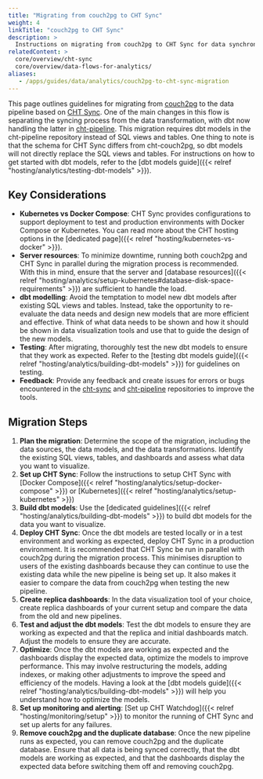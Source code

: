 ```yaml
---
title: "Migrating from couch2pg to CHT Sync"
weight: 4
linkTitle: "couch2pg to CHT Sync"
description: >
  Instructions on migrating from couch2pg to CHT Sync for data synchronization and analytics.
relatedContent: >
  core/overview/cht-sync
  core/overview/data-flows-for-analytics/
aliases:
   - /apps/guides/data/analytics/couch2pg-to-cht-sync-migration
---
```


This page outlines guidelines for migrating from [couch2pg](https://github.com/medic/cht-couch2pg) to the data pipeline based on [CHT Sync](https://github.com/medic/cht-sync). One of the main changes in this flow is separating the syncing process from the data transformation, with dbt now handling the latter in [cht-pipeline](https://github.com/medic/cht-pipeline/). This migration requires dbt models in the cht-pipeline repository instead of SQL views and tables. One thing to note is that the schema for CHT Sync differs from cht-couch2pg, so dbt models will not directly replace the SQL views and tables. For instructions on how to get started with dbt models, refer to the [dbt models guide]({{< relref "hosting/analytics/testing-dbt-models" >}}).

## Key Considerations
- **Kubernetes vs Docker Compose**: CHT Sync provides configurations to support deployment to test and production environments with Docker Compose or Kubernetes. You can read more about the CHT hosting options in the [dedicated page]({{< relref "hosting/kubernetes-vs-docker" >}}). 
- **Server resources**: To minimize downtime, running both couch2pg and CHT Sync in parallel during the migration process is recommended. With this in mind, ensure that the server and [database resources]({{< relref "hosting/analytics/setup-kubernetes#database-disk-space-requirements" >}}) are sufficient to handle the load.
- **dbt modelling**: Avoid the temptation to model new dbt models after existing SQL views and tables. Instead, take the opportunity to re-evaluate the data needs and design new models that are more efficient and effective. Think of what data needs to be shown and how it should be shown in data visualization tools and use that to guide the design of the new models.
- **Testing**: After migrating, thoroughly test the new dbt models to ensure that they work as expected. Refer to the [testing dbt models guide]({{< relref "hosting/analytics/building-dbt-models" >}}) for guidelines on testing.
- **Feedback**: Provide any feedback and create issues for errors or bugs encountered in the [cht-sync](https://github.com/medic/cht-sync) and [cht-pipeline](https://github.com/medic/cht-pipeline/) repositories to improve the tools.

## Migration Steps
1. **Plan the migration**: Determine the scope of the migration, including the data sources, the data models, and the data transformations. Identify the existing SQL views, tables, and dashboards and assess what data you want to visualize. 
1. **Set up CHT Sync**: Follow the instructions to setup CHT Sync with [Docker Compose]({{< relref "hosting/analytics/setup-docker-compose" >}}) or [Kubernetes]({{< relref "hosting/analytics/setup-kubernetes" >}})
1. **Build dbt models**:  Use the [dedicated guidelines]({{< relref "hosting/analytics/building-dbt-models" >}}) to build dbt models for the data you want to visualize.
1. **Deploy CHT Sync**: Once the dbt models are tested locally or in a test environment and working as expected, deploy CHT Sync in a production environment. It is recommended that CHT Sync be run in parallel with couch2pg during the migration process. This minimises disruption to users of the existing dashboards because they can continue to use the existing data while the new pipeline is being set up. It also makes it easier to compare the data from couch2pg when testing the new pipeline.
1. **Create replica dashboards**: In the data visualization tool of your choice, create replica dashboards of your current setup and compare the data from the old and new pipelines.
1. **Test and adjust the dbt models**: Test the dbt models to ensure they are working as expected and that the replica and initial dashboards match. Adjust the models to ensure they are accurate.
1. **Optimize**: Once the dbt models are working as expected and the dashboards display the expected data, optimize the models to improve performance. This may involve restructuring the models, adding indexes, or making other adjustments to improve the speed and efficiency of the models. Having a look at the [dbt models guide]({{< relref "hosting/analytics/building-dbt-models" >}}) will help you understand how to optimize the models.
1. **Set up monitoring and alerting**: [Set up CHT Watchdog]({{< relref "hosting/monitoring/setup" >}}) to monitor the running of CHT Sync and set up alerts for any failures.
1. **Remove couch2pg and the duplicate database**: Once the new pipeline runs as expected, you can remove couch2pg and the duplicate database. Ensure that all data is being synced correctly, that the dbt models are working as expected, and that the dashboards display the expected data before switching them off and removing couch2pg.
